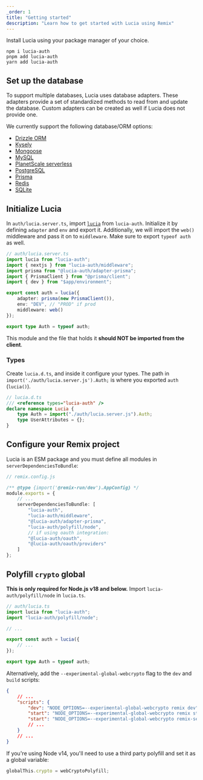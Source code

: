 ```yaml
---
_order: 1
title: "Getting started"
description: "Learn how to get started with Lucia using Remix"
---
```


Install Lucia using your package manager of your choice.

```
npm i lucia-auth
pnpm add lucia-auth
yarn add lucia-auth
```

## Set up the database

To support multiple databases, Lucia uses database adapters. These adapters provide a set of standardized methods to read from and update the database. Custom adapters can be created as well if Lucia does not provide one.

We currently support the following database/ORM options:

- [Drizzle ORM](/adapters/drizzle)
- [Kysely](/adapters/kysely)
- [Mongoose](/adapters/mongoose)
- [MySQL](/adapters/mysql)
- [PlanetScale serverless](/adapters/planetscale)
- [PostgreSQL](/adapters/postgresql)
- [Prisma](/adapters/prisma)
- [Redis](/adapters/redis)
- [SQLite](/adapters/sqlite)

## Initialize Lucia

In `auth/lucia.server.ts`, import [`lucia`](/reference/lucia-auth/auth) from `lucia-auth`. Initialize it by defining `adapter` and `env` and export it. Additionally, we will import the `web()` middleware and pass it on to `middleware`. Make sure to export `typeof auth` as well.

```ts
// auth/lucia.server.ts
import lucia from "lucia-auth";
import { nextjs } from "lucia-auth/middleware";
import prisma from "@lucia-auth/adapter-prisma";
import { PrismaClient } from "@prisma/client";
import { dev } from "$app/environment";

export const auth = lucia({
	adapter: prisma(new PrismaClient()),
	env: "DEV", // "PROD" if prod
	middleware: web()
});

export type Auth = typeof auth;
```

This module and the file that holds it **should NOT be imported from the client**.

### Types

Create `lucia.d.ts`, and inside it configure your types. The path in `import('./auth/lucia.server.js').Auth;` is where you exported `auth` (`lucia()`).

```ts
// lucia.d.ts
/// <reference types="lucia-auth" />
declare namespace Lucia {
	type Auth = import("./auth/lucia.server.js").Auth;
	type UserAttributes = {};
}
```

## Configure your Remix project

Lucia is an ESM package and you must define all modules in `serverDependenciesToBundle`:

```ts
// remix.config.js

/** @type {import('@remix-run/dev').AppConfig} */
module.exports = {
	// ...
	serverDependenciesToBundle: [
		"lucia-auth",
		"lucia-auth/middleware",
		"@lucia-auth/adapter-prisma",
		"lucia-auth/polyfill/node",
		// if using oauth integration:
		"@lucia-auth/oauth",
		"@lucia-auth/oauth/providers"
	]
};
```

## Polyfill `crypto` global

**This is only required for Node.js v18 and below.** Import `lucia-auth/polyfill/node` in `lucia.ts`.

```ts
// auth/lucia.ts
import lucia from "lucia-auth";
import "lucia-auth/polyfill/node";

// ...

export const auth = lucia({
	// ...
});

export type Auth = typeof auth;
```

Alternatively, add the `--experimental-global-webcrypto` flag to the `dev` and `build` scripts:

```json
{
	// ...
	"scripts": {
		"dev": "NODE_OPTIONS=--experimental-global-webcrypto remix dev",
		"start": "NODE_OPTIONS=--experimental-global-webcrypto remix start",
		"start": "NODE_OPTIONS=--experimental-global-webcrypto remix-serve build"
		// ...
	}
	// ...
}
```

If you're using Node v14, you'll need to use a third party polyfill and set it as a global variable:

```ts
globalThis.crypto = webCryptoPolyfill;
```
